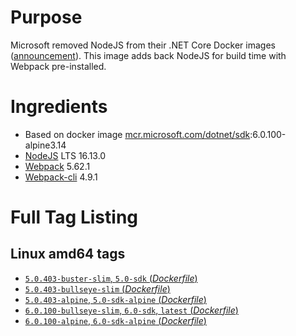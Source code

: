 # Purpose
Microsoft removed NodeJS from their .NET Core Docker images ([announcement](https://github.com/aspnet/Announcements/issues/298)). This image adds back NodeJS for build time with Webpack pre-installed.

# Ingredients
* Based on docker image [mcr.microsoft.com/dotnet/sdk](https://hub.docker.com/_/microsoft-dotnet-sdk/):6.0.100-alpine3.14
* [NodeJS](https://nodejs.org/) LTS 16.13.0
* [Webpack](https://www.npmjs.com/package/webpack) 5.62.1
* [Webpack-cli](https://www.npmjs.com/package/webpack-cli) 4.9.1

# Full Tag Listing
## Linux amd64 tags
- [`5.0.403-buster-slim`, `5.0-sdk` (*Dockerfile*)](https://github.com/Mathieu79FI/dotnet-docker/blob/master/5.0/sdk/buster-slim/webpack/Dockerfile)
- [`5.0.403-bullseye-slim` (*Dockerfile*)](https://github.com/Mathieu79FI/dotnet-docker/blob/master/5.0/sdk/bullseye-slim/webpack/Dockerfile)
- [`5.0.403-alpine`, `5.0-sdk-alpine` (*Dockerfile*)](https://github.com/Mathieu79FI/dotnet-docker/blob/master/5.0/sdk/alpine/webpack/Dockerfile)
- [`6.0.100-bullseye-slim`, `6.0-sdk`, `latest` (*Dockerfile*)](https://github.com/Mathieu79FI/dotnet-docker/blob/master/6.0/sdk/bullseye-slim/webpack/Dockerfile)
- [`6.0.100-alpine`, `6.0-sdk-alpine` (*Dockerfile*)](https://github.com/Mathieu79FI/dotnet-docker/blob/master/6.0/sdk/alpine/webpack/Dockerfile)
